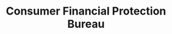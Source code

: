 ---
# This topic lives at
# https://digital.gov/topics/consumer-financial-protection-bureau

# Topic Title
title: "Consumer Financial Protection Bureau"

# description — keep it short and clear
summary: ""

# Weight
weight: 1

# For more information on managing topics,
# see https://github.com/GSA/digitalgov.gov/wiki/topics
---